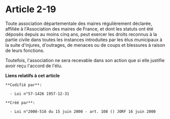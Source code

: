 # Article 2-19

Toute association départementale des maires régulièrement déclarée, affiliée à l'Association des maires de France, et dont
les statuts ont été déposés depuis au moins cinq ans, peut exercer les droits reconnus à la partie civile dans toutes les
instances introduites par les élus municipaux à la suite d'injures, d'outrages, de menaces ou de coups et blessures à raison
de leurs fonctions.

Toutefois, l'association ne sera recevable dans son action que si elle justifie avoir reçu l'accord de l'élu.

**Liens relatifs à cet article**

	**Codifié par**:

	  - Loi n°57-1426 1957-12-31

	**Créé par**:

	  - Loi n°2000-516 du 15 juin 2000 - art. 108 () JORF 16 juin 2000
